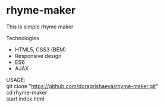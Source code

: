 # rhyme-maker
This is simple rhyme maker

Technologies
* HTML5, CSS3 (BEM)
* Responsive design
* ES6
* AJAX

USAGE:  
git clone "https://github.com/doragrishaeva/rhyme-maker.git"  
cd rhyme-maker   
start index.html  
